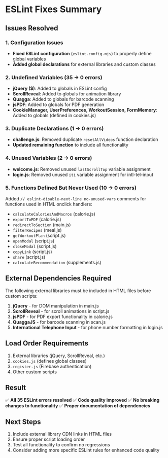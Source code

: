 # ESLint Fixes Summary

## Issues Resolved

### 1. Configuration Issues
- **Fixed ESLint configuration** (`eslint.config.mjs`) to properly define global variables
- **Added global declarations** for external libraries and custom classes

### 2. Undefined Variables (35 → 0 errors)
- **jQuery ($)**: Added to globals in ESLint config
- **ScrollReveal**: Added to globals for animation library
- **Quagga**: Added to globals for barcode scanning
- **jsPDF**: Added to globals for PDF generation
- **CookieManager, UserPreferences, WorkoutSession, FormMemory**: Added to globals (defined in cookies.js)

### 3. Duplicate Declarations (1 → 0 errors)
- **challenge.js**: Removed duplicate `resetAllVideos` function declaration
- **Updated remaining function** to include all functionality

### 4. Unused Variables (2 → 0 errors)
- **welcome.js**: Removed unused `lastScrollTop` variable assignment
- **login.js**: Removed unused `iti` variable assignment for intl-tel-input

### 5. Functions Defined But Never Used (10 → 0 errors)
Added `// eslint-disable-next-line no-unused-vars` comments for functions used in HTML onclick handlers:
- `calculateCaloriesAndMacros` (calorie.js)
- `exportToPDF` (calorie.js)
- `redirectToSection` (main.js)
- `filterRecipes` (meal.js)
- `getWorkoutPlan` (script.js)
- `openModal` (script.js)
- `closeModal` (script.js)
- `copyLink` (script.js)
- `share` (script.js)
- `calculateRecommendation` (supplements.js)

## External Dependencies Required

The following external libraries must be included in HTML files before custom scripts:

1. **jQuery** - for DOM manipulation in main.js
2. **ScrollReveal** - for scroll animations in script.js
3. **jsPDF** - for PDF export functionality in calorie.js
4. **QuaggaJS** - for barcode scanning in scan.js
5. **International Telephone Input** - for phone number formatting in login.js

## Load Order Requirements

1. External libraries (jQuery, ScrollReveal, etc.)
2. `cookies.js` (defines global classes)
3. `register.js` (Firebase authentication)
4. Other custom scripts

## Result

✅ **All 35 ESLint errors resolved**
✅ **Code quality improved**
✅ **No breaking changes to functionality**
✅ **Proper documentation of dependencies**

## Next Steps

1. Include external library CDN links in HTML files
2. Ensure proper script loading order
3. Test all functionality to confirm no regressions
4. Consider adding more specific ESLint rules for enhanced code quality